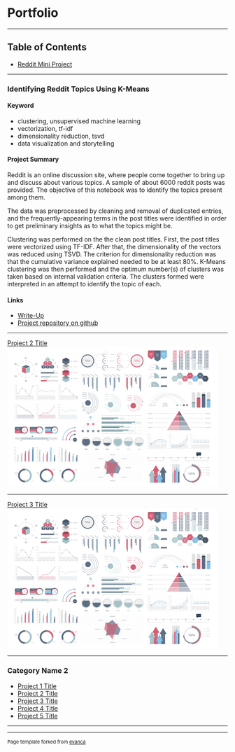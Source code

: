 # Portfolio
---

## Table of Contents
* [Reddit Mini Project](#redditminiproject)

---

### Identifying Reddit Topics Using K-Means<a name="redditminiproject"></a>

#### Keyword
* clustering, unsupervised machine learning
* vectorization, tf-idf
* dimensionality reduction, tsvd
* data visualization and storytelling

#### Project Summary
Reddit is an online discussion site, where people come together to bring up and discuss about various topics. A sample of about 6000 reddit posts was provided. The objective of this notebook was to identify the topics present among them.

The data was preprocessed by cleaning and removal of duplicated entries, and the frequently-appearing terms in the post titles were identified in order to get preliminary insights as to what the topics might be.

Clustering was performed on the the clean post titles. First, the post titles were vectorized using TF-IDF. After that, the dimensionality of the vectors was reduced using TSVD. The criterion for dimensionality reduction was that the cumulative variance explained needed to be at least 80%. K-Means clustering was then performed and the optimum number(s) of clusters was taken based on internal validation criteria. The clusters formed were interpreted in an attempt to identify the topic of each.

#### Links
* [Write-Up](/html_previews/redditminiproject/redditminiproject.html)
* [Project repository on github](https://github.com/oonrezak/reddit_mini_project)

---
[Project 2 Title](/pdf/sample_presentation.pdf)
<img src="images/dummy_thumbnail.jpg?raw=true"/>

---
[Project 3 Title](http://example.com/)
<img src="images/dummy_thumbnail.jpg?raw=true"/>

---

### Category Name 2

- [Project 1 Title](http://example.com/)
- [Project 2 Title](http://example.com/)
- [Project 3 Title](http://example.com/)
- [Project 4 Title](http://example.com/)
- [Project 5 Title](http://example.com/)

---




---
<p style="font-size:11px">Page template forked from <a href="https://github.com/evanca/quick-portfolio">evanca</a></p>
<!-- Remove above link if you don't want to attibute -->
